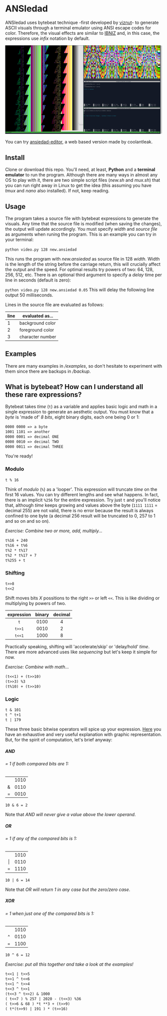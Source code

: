 # ANSIedad

ANSIedad uses bytebeat technique -first developed by [viznut](http://viznut.fi/en/)- to generate ASCII visuals through a terminal emulator using ANSI escape codes for color. Therefore, the visual effects are similar to [IBNIZ](https://github.com/viznut/IBNIZ) and, in this case, the expressions use *infix* notation by default.

<img src="https://raw.githubusercontent.com/gabochi/ANSIedad/master/screenshots/mux.png?raw=true">

You can try [ansiedad-editor](https://github.com/coolantleak/ansiedad-editor), a web based version made by coolantleak.

## Install

Clone or download this repo. You'll need, at least, **Python** and a **terminal emulator** to run the program. Although there are many ways in almost any OS to play with it, there are two simple script files (*new.sh* and *mux.sh*) that you can run right away in Linux to get the idea (this assuming you have *tmux* and *nano* also installed). If not, keep reading.

## Usage

The program takes a source file with bytebeat expressions to generate the visuals. Any time that the source file is modified (when saving the changes), the output will update accordingly. You must specify *width* and *source file* as arguments when runing the program. This is an example you can try in your terminal:

`python video.py 128 new.ansiedad`

This runs the program with *new.ansiedad* as source file in 128 *width*. Width is the length of the string before the carriage return, this will crucially affect the output and the speed. For optimal results try powers of two: 64, 128, 256, 512, etc. There is an optional third argument to specify a *delay* time per line in seconds (default is zero):

`python video.py 128 new.ansiedad 0.05`
This will delay the following line output 50 milliseconds.

Lines in the source file are evaluated as follows:

line|evaluated as...
---|---
1|background color
2|foreground color
3|character number

## Examples

There are many examples in */examples*, so don't hesitate to experiment with them since there are backups in */backup*.

## What is bytebeat? How can I understand all these rare expressions?

Bytebeat takes *time* (`t`) as a variable and applies basic logic and math in a single expression to generate an aesthetic output. You must know that a *byte* is 'made of' *8 bits*, eight binary digits, each one being 0 or 1:

```
0000 0000 => a byte
1001 1101 => another
0000 0001 => decimal ONE
0000 0010 => decimal TWO
0000 0011 => decimal THREE
```

You're ready!

### Modulo

```
t % 16
```

Think of *modulo* (`%`) as a 'looper'. This expression will truncate *time* on the first 16 values. You can try different lengths and see what happens. In fact, there is an implicit `%256` for the entire expression. Try just `t` and you'll notice that, although *time* keeps growing and values above the byte (`1111 1111` = decimal 255) are not valid, there is no error because the result is always confined to one byte (a decimal 256 result will be truncated to 0, 257 to 1 and so on and so on).

*Exercise: Combine two or more, add, multiply...*

```
t%16 + 240
t%16 + t%6
t%2 * t%17
t%2 * t%17 + 7
t%255 + t
```

### Shifting

```
t>>8
t<<2
```

Shift moves bits *X* possitions to the right `>>` or left `<<`. This is like dividing or multiplying by powers of two.

|expression|binary|decimal
|:---:|:---:|:---:
`t`|0100|4
`t>>1`|0010|2
`t<<1`|1000|8

Practically speaking, shifting will 'accelerate/skip' or 'delay/hold' *time*. There are more advanced uses like *sequencing* but let's keep it simple for now.

*Exercise: Combine with math...*

```
(t<<1) + (t>>10)
(t>>3) %3
(t%10) + (t>>10)
```

### Logic

```
t & 101
t ^ t+1
t | 179
```

These three basic bitwise operators will spice up your expression. [Here](https://en.wikipedia.org/wiki/Bitwise_operation#Bitwise_operators) you have an exhaustive and very useful explanation with graphic representation. But, for the spirit of computation, let's brief anyway:

##### **AND** 
###### = 1 if *both* compared bits are 1:


|||
:---:|:---:
||1010
&|0110
=|0010

`10 & 6 = 2`

Note that *AND will never give a value above the lower operand*.

##### **OR**
###### = 1 if *any* of the compared bits is 1:

|||
:---:|:---:
||1010
\||0110
=|1110

`10 | 6 = 14`

Note that *OR will return 1 in any case but the zero/zero case*.

##### **XOR**
###### = 1 when *just one* of the compared bits is 1:

|||
:---:|:---:
||1010
^|0110
=|1100

`10 ^ 6 = 12`

*Exercise: put all this together and take a look at the examples!*

```
t<<1 | t>>5
t>>1 ^ t<<6
t<<1 ^ t>>4
t<<3 ^ t>>1
(t<<3 ^ t>>2) & 1000
( t<<7 ) % 257 | 2020 - (t<<3) %36
( t>>6 & 68 ) *t **3 + (t>>9)
( t*(t>>9) | 191 ) * (t>>16)

```

